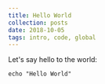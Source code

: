 ```yaml
---
title: Hello World
collection: posts
date: 2018-10-05
tags: intro, code, global
---
```


Let's say hello to the world:

```
echo "Hello World"
```

